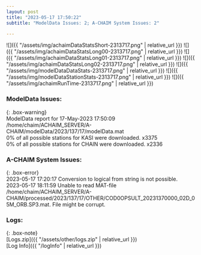 ```yaml
---
layout: post
title: "2023-05-17 17:50:22"
subtitle: "ModelData Issues: 2; A-CHAIM System Issues: 2"

---
```


![]({{ "/assets/img/achaimDataStatsShort-2313717.png" | relative_url }})
![]({{ "/assets/img/achaimDataStatsLong00-2313717.png" | relative_url }})
![]({{ "/assets/img/achaimDataStatsLong01-2313717.png" | relative_url }})
![]({{ "/assets/img/achaimDataStatsLong02-2313717.png" | relative_url }})
![]({{ "/assets/img/modelDataDataStats-2313717.png" | relative_url }})
![]({{ "/assets/img/modelDataStationStats-2313717.png" | relative_url }})
![]({{ "/assets/img/achaimRunTime-2313717.png" | relative_url }})


### ModelData Issues:  
  
{: .box-warning}  
 ModelData report for 17-May-2023 17:50:09   
 /home/chaim/ACHAIM_SERVER/A-CHAIM/modelData/2023/137/17/modelData.mat   
 0% of all possible stations for KASI were downloaded. x3375   
 0% of all possible stations for CHAIN were downloaded. x2336   
  
### A-CHAIM System Issues:  
  
{: .box-error}  
2023-05-17 17:20:17 Conversion to logical from string is not possible.  
2023-05-17 18:11:59 Unable to read MAT-file /home/chaim/ACHAIM_SERVER/A-CHAIM/processed/2023/137/17/OTHER/COD0OPSULT_20231370000_02D_05M_ORB.SP3.mat. File might be corrupt.  

### Logs:  
  
{: .box-note}  
[Logs.zip]({{ "/assets/other/logs.zip" | relative_url }})  
[Log Info]({{ "/logInfo" | relative_url }})  
